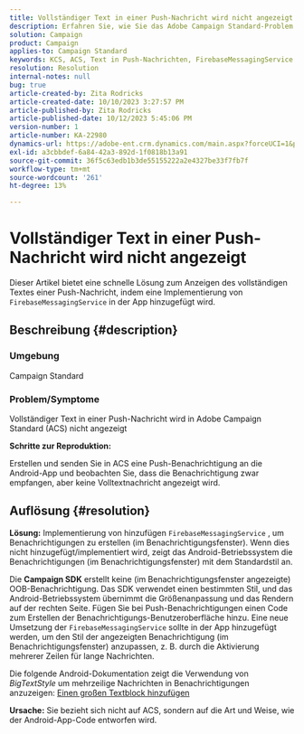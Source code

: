 ```yaml
---
title: Vollständiger Text in einer Push-Nachricht wird nicht angezeigt
description: Erfahren Sie, wie Sie das Adobe Campaign Standard-Problem beheben können, um vollständigen Text in einer Push-Nachricht anzuzeigen. Fügen Sie eine Implementierung von FirebaseMessagingService in Ihrer App hinzu.
solution: Campaign
product: Campaign
applies-to: Campaign Standard
keywords: KCS, ACS, Text in Push-Nachrichten, FirebaseMessagingService
resolution: Resolution
internal-notes: null
bug: true
article-created-by: Zita Rodricks
article-created-date: 10/10/2023 3:27:57 PM
article-published-by: Zita Rodricks
article-published-date: 10/12/2023 5:45:06 PM
version-number: 1
article-number: KA-22980
dynamics-url: https://adobe-ent.crm.dynamics.com/main.aspx?forceUCI=1&pagetype=entityrecord&etn=knowledgearticle&id=4c315395-8167-ee11-9ae7-6045bd006b25
exl-id: a3cbbdef-6a84-42a3-892d-1f0818b13a91
source-git-commit: 36f5c63edb1b3de55155222a2e4327be33f7fb7f
workflow-type: tm+mt
source-wordcount: '261'
ht-degree: 13%

---
```


# Vollständiger Text in einer Push-Nachricht wird nicht angezeigt


Dieser Artikel bietet eine schnelle Lösung zum Anzeigen des vollständigen Textes einer Push-Nachricht, indem eine Implementierung von `FirebaseMessagingService` in der App hinzugefügt wird.

## Beschreibung {#description}


### <b>Umgebung</b>

Campaign Standard



### <b>Problem/Symptome</b>

Vollständiger Text in einer Push-Nachricht wird in Adobe Campaign Standard (ACS) nicht angezeigt



<b>Schritte zur Reproduktion:</b>

Erstellen und senden Sie in ACS eine Push-Benachrichtigung an die Android-App und beobachten Sie, dass die Benachrichtigung zwar empfangen, aber keine Volltextnachricht angezeigt wird.


## Auflösung {#resolution}

<b>Lösung:</b>
Implementierung von hinzufügen `FirebaseMessagingService` , um Benachrichtigungen zu erstellen (im Benachrichtigungsfenster). Wenn dies nicht hinzugefügt/implementiert wird, zeigt das Android-Betriebssystem die Benachrichtigungen (im Benachrichtigungsfenster) mit dem Standardstil an.

Die <b>Campaign SDK</b> erstellt keine (im Benachrichtigungsfenster angezeigte) OOB-Benachrichtigung. Das SDK verwendet einen bestimmten Stil, und das Android-Betriebssystem übernimmt die Größenanpassung und das Rendern auf der rechten Seite. Fügen Sie bei Push-Benachrichtigungen einen Code zum Erstellen der Benachrichtigungs-Benutzeroberfläche hinzu. Eine neue Umsetzung der `FirebaseMessagingService` sollte in der App hinzugefügt werden, um den Stil der angezeigten Benachrichtigung (im Benachrichtigungsfenster) anzupassen, z. B. durch die Aktivierung mehrerer Zeilen für lange Nachrichten.



Die folgende Android-Dokumentation zeigt die Verwendung von *BigTextStyle* um mehrzeilige Nachrichten in Benachrichtigungen anzuzeigen:
[Einen großen Textblock hinzufügen](https://developer.android.com/develop/ui/views/notifications/expanded#large-style)


<b>Ursache:</b>
Sie bezieht sich nicht auf ACS, sondern auf die Art und Weise, wie der Android-App-Code entworfen wird.
